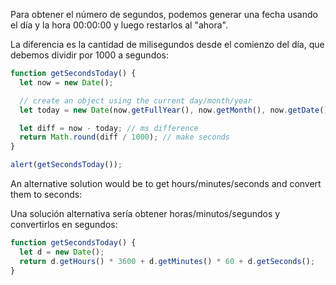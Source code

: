 Para obtener el número de segundos, podemos generar una fecha usando el día y la hora 00:00:00 y luego restarlos al "ahora".

La diferencia es la cantidad de milisegundos desde el comienzo del día, que debemos dividir por 1000 a segundos:

```js run
function getSecondsToday() {
  let now = new Date();

  // create an object using the current day/month/year
  let today = new Date(now.getFullYear(), now.getMonth(), now.getDate());

  let diff = now - today; // ms difference
  return Math.round(diff / 1000); // make seconds
}

alert(getSecondsToday());
```

An alternative solution would be to get hours/minutes/seconds and convert them to seconds:

Una solución alternativa sería obtener horas/minutos/segundos y convertirlos en segundos:

```js run
function getSecondsToday() {
  let d = new Date();
  return d.getHours() * 3600 + d.getMinutes() * 60 + d.getSeconds();
}
```

